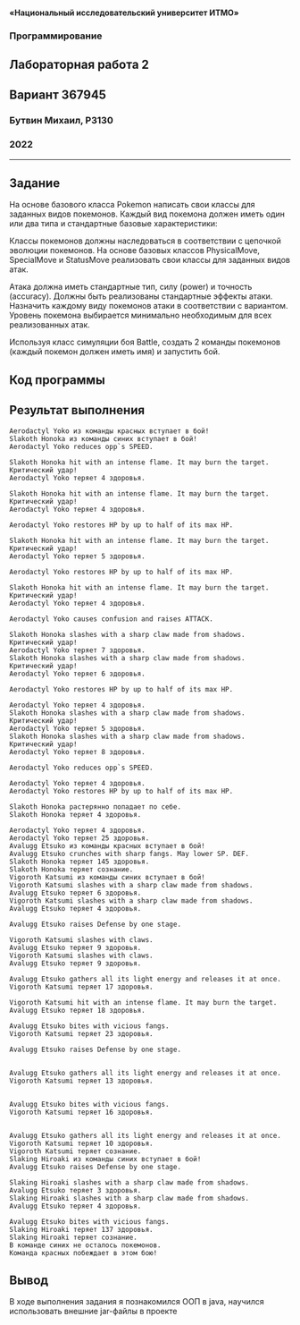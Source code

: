 #### «Национальный исследовательский университет ИТМО»
### Программирование
## Лабораторная работа 2
## Вариант 367945
### Бутвин Михаил, P3130
###  2022
----
<div style="page-break-after: always;"></div>


## Задание 

На основе базового класса Pokemon написать свои классы для заданных видов покемонов. Каждый вид покемона должен иметь один или два типа и стандартные базовые характеристики:

Классы покемонов должны наследоваться в соответствии с цепочкой эволюции покемонов. На основе базовых классов PhysicalMove, SpecialMove и StatusMove реализовать свои классы для заданных видов атак.

Атака должна иметь стандартные тип, силу (power) и точность (accuracy). Должны быть реализованы стандартные эффекты атаки. Назначить каждому виду покемонов атаки в соответствии с вариантом. Уровень покемона выбирается минимально необходимым для всех реализованных атак.

Используя класс симуляции боя Battle, создать 2 команды покемонов (каждый покемон должен иметь имя) и запустить бой.

## Код программы


## Результат выполнения

    Aerodactyl Yoko из команды красных вступает в бой!
    Slakoth Honoka из команды синих вступает в бой!
    Aerodactyl Yoko reduces opp`s SPEED.

    Slakoth Honoka hit with an intense flame. It may burn the target.
    Критический удар!
    Aerodactyl Yoko теряет 4 здоровья.

    Slakoth Honoka hit with an intense flame. It may burn the target.
    Критический удар!
    Aerodactyl Yoko теряет 4 здоровья.

    Aerodactyl Yoko restores HP by up to half of its max HP.

    Slakoth Honoka hit with an intense flame. It may burn the target.
    Критический удар!
    Aerodactyl Yoko теряет 5 здоровья.

    Aerodactyl Yoko restores HP by up to half of its max HP.

    Slakoth Honoka hit with an intense flame. It may burn the target.
    Критический удар!
    Aerodactyl Yoko теряет 4 здоровья.

    Aerodactyl Yoko causes confusion and raises ATTACK.

    Slakoth Honoka slashes with a sharp claw made from shadows.
    Критический удар!
    Aerodactyl Yoko теряет 7 здоровья.
    Slakoth Honoka slashes with a sharp claw made from shadows.
    Критический удар!
    Aerodactyl Yoko теряет 6 здоровья.

    Aerodactyl Yoko restores HP by up to half of its max HP.

    Aerodactyl Yoko теряет 4 здоровья.
    Slakoth Honoka slashes with a sharp claw made from shadows.
    Критический удар!
    Aerodactyl Yoko теряет 5 здоровья.
    Slakoth Honoka slashes with a sharp claw made from shadows.
    Критический удар!
    Aerodactyl Yoko теряет 8 здоровья.

    Aerodactyl Yoko reduces opp`s SPEED.

    Aerodactyl Yoko теряет 4 здоровья.
    Aerodactyl Yoko restores HP by up to half of its max HP.

    Slakoth Honoka растерянно попадает по себе.
    Slakoth Honoka теряет 4 здоровья.

    Aerodactyl Yoko теряет 4 здоровья.
    Aerodactyl Yoko теряет 25 здоровья.
    Avalugg Etsuko из команды красных вступает в бой!
    Avalugg Etsuko crunches with sharp fangs. May lower SP. DEF.
    Slakoth Honoka теряет 145 здоровья.
    Slakoth Honoka теряет сознание.
    Vigoroth Katsumi из команды синих вступает в бой!
    Vigoroth Katsumi slashes with a sharp claw made from shadows.
    Avalugg Etsuko теряет 6 здоровья.
    Vigoroth Katsumi slashes with a sharp claw made from shadows.
    Avalugg Etsuko теряет 4 здоровья.

    Avalugg Etsuko raises Defense by one stage.

    Vigoroth Katsumi slashes with claws.
    Avalugg Etsuko теряет 9 здоровья.
    Vigoroth Katsumi slashes with claws.
    Avalugg Etsuko теряет 9 здоровья.

    Avalugg Etsuko gathers all its light energy and releases it at once.
    Vigoroth Katsumi теряет 17 здоровья.

    Vigoroth Katsumi hit with an intense flame. It may burn the target.
    Avalugg Etsuko теряет 18 здоровья.

    Avalugg Etsuko bites with vicious fangs.
    Vigoroth Katsumi теряет 23 здоровья.

    Avalugg Etsuko raises Defense by one stage.


    Avalugg Etsuko gathers all its light energy and releases it at once.
    Vigoroth Katsumi теряет 13 здоровья.


    Avalugg Etsuko bites with vicious fangs.
    Vigoroth Katsumi теряет 16 здоровья.


    Avalugg Etsuko gathers all its light energy and releases it at once.
    Vigoroth Katsumi теряет 10 здоровья.
    Vigoroth Katsumi теряет сознание.
    Slaking Hiroaki из команды синих вступает в бой!
    Avalugg Etsuko raises Defense by one stage.

    Slaking Hiroaki slashes with a sharp claw made from shadows.
    Avalugg Etsuko теряет 3 здоровья.
    Slaking Hiroaki slashes with a sharp claw made from shadows.
    Avalugg Etsuko теряет 4 здоровья.

    Avalugg Etsuko bites with vicious fangs.
    Slaking Hiroaki теряет 137 здоровья.
    Slaking Hiroaki теряет сознание.
    В команде синих не осталось покемонов.
    Команда красных побеждает в этом бою!    
    
## Вывод
В ходе выполнения задания я познакомился ООП в java, научился использовать внешние jar-файлы в проекте